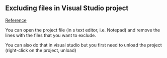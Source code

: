 ## Excluding files in Visual Studio project

[Reference](https://stackoverflow.com/questions/22315392/excluding-files-in-visual-studio-project)



You can open the project file (in s text editor, i.e. Notepad) and remove the lines with the files that you want to exclude.

You can also do that in visual studio but you first need to unload the project (right-click on the project, unload)